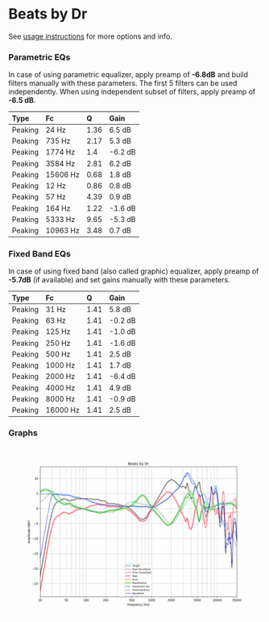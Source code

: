 # Beats by Dr
See [usage instructions](https://github.com/jaakkopasanen/AutoEq#usage) for more options and info.

### Parametric EQs
In case of using parametric equalizer, apply preamp of **-6.8dB** and build filters manually
with these parameters. The first 5 filters can be used independently.
When using independent subset of filters, apply preamp of **-6.5 dB**.

| Type    | Fc       |    Q | Gain    |
|:--------|:---------|:-----|:--------|
| Peaking | 24 Hz    | 1.36 | 6.5 dB  |
| Peaking | 735 Hz   | 2.17 | 5.3 dB  |
| Peaking | 1774 Hz  | 1.4  | -6.2 dB |
| Peaking | 3584 Hz  | 2.81 | 6.2 dB  |
| Peaking | 15606 Hz | 0.68 | 1.8 dB  |
| Peaking | 12 Hz    | 0.86 | 0.8 dB  |
| Peaking | 57 Hz    | 4.39 | 0.9 dB  |
| Peaking | 164 Hz   | 1.22 | -1.6 dB |
| Peaking | 5333 Hz  | 9.65 | -5.3 dB |
| Peaking | 10963 Hz | 3.48 | 0.7 dB  |

### Fixed Band EQs
In case of using fixed band (also called graphic) equalizer, apply preamp of **-5.7dB**
(if available) and set gains manually with these parameters.

| Type    | Fc       |    Q | Gain    |
|:--------|:---------|:-----|:--------|
| Peaking | 31 Hz    | 1.41 | 5.8 dB  |
| Peaking | 63 Hz    | 1.41 | -0.2 dB |
| Peaking | 125 Hz   | 1.41 | -1.0 dB |
| Peaking | 250 Hz   | 1.41 | -1.6 dB |
| Peaking | 500 Hz   | 1.41 | 2.5 dB  |
| Peaking | 1000 Hz  | 1.41 | 1.7 dB  |
| Peaking | 2000 Hz  | 1.41 | -6.4 dB |
| Peaking | 4000 Hz  | 1.41 | 4.9 dB  |
| Peaking | 8000 Hz  | 1.41 | -0.9 dB |
| Peaking | 16000 Hz | 1.41 | 2.5 dB  |

### Graphs
![](./Beats%20by%20Dr.png)